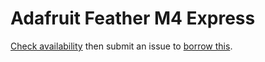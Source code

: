 # Adafruit Feather M4 Express
[Check availability](https://github.com/tamberg/library/issues?q=is%3Aissue+is%3Aopen+%22Adafruit+Feather+M4+Express%22) then submit an issue to [borrow this](../../../../issues/new?title=Borrow%20request%20for%20Adafruit%20Feather%20M4%20Express&body=1%20piece%20of%20[this](../blob/main/Hardware/Microcontrollers/Adafruit_Feather_M4_Express.md)%20for%20~2%20weeks.).
